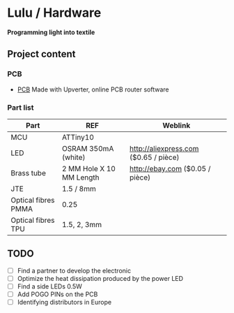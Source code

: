 # Lulu / Hardware
**Programming light into textile**

## Project content

### PCB
- [PCB](https://tools.upverter.com/eda/#tool=schematic,designId=0b0275a0c920353b "Made with Upverter, online PCB router software") Made with Upverter, online PCB router software

### Part list
| Part                 | REF                      | Weblink                               |
| -------------------- | ------------------------ | ------------------------------------- |
| MCU                  | ATTiny10                 |                                       |
| LED                  | OSRAM 350mA (white)      | http://aliexpress.com ($0.65 / pièce) |
| Brass tube           | 2 MM Hole X 10 MM Length | http://ebay.com ($0.05 / pièce)       |
| JTE                  | 1.5 / 8mm                |                                       |
| Optical fibres PMMA  | 0.25                     |                                       |
| Optical fibres TPU   | 1.5, 2, 3mm              |                                       |

## TODO
- [ ] Find a partner to develop the electronic
- [ ] Optimize the heat dissipation produced by the power LED
- [ ] Find a side LEDs 0.5W
- [ ] Add POGO PINs on the PCB
- [ ] Identifying distributors in Europe